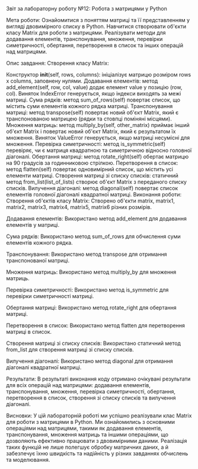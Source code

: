 Звіт за лабораторну роботу №12: Робота з матрицями у Python

Мета роботи:
Ознайомитися з поняттям матриці та її представленням у вигляді двовимірного списку в Python. Навчитися створювати об'єкти класу Matrix для роботи з матрицями. Реалізувати методи для додавання елементів, транспонування, множення, перевірки симетричності, обертання, перетворення в список та інших операцій над матрицями.

Опис завдання:
Створення класу Matrix:

Конструктор __init__(self, rows, columns): ініціалізує матрицю розміром rows x columns, заповнену нулями.
Додавання елементів: метод add_element(self, row, col, value) додає елемент value у позицію (row, col). Виняток IndexError генерується, якщо індекси виходять за межі матриці.
Сума рядків: метод sum_of_rows(self) повертає список, що містить суми елементів кожного рядка матриці.
Транспонування матриці: метод transpose(self) повертає новий об'єкт Matrix, який є транспонованою матрицею (рядки та стовпці поміняні місцями).
Множення матриць: метод multiply_by(self, other_matrix) приймає інший об'єкт Matrix і повертає новий об'єкт Matrix, який є результатом їх множення. Виняток ValueError генерується, якщо матриці несумісні для множення.
Перевірка симетричності: метод is_symmetric(self) перевіряє, чи є матриця квадратною та симетричною відносно головної діагоналі.
Обертання матриці: метод rotate_right(self) обертає матрицю на 90 градусів за годинниковою стрілкою.
Перетворення в список: метод flatten(self) повертає одновимірний список, що містить усі елементи матриці.
Створення матриці зі списку списків: статичний метод from_list(list_of_lists) створює об'єкт Matrix з переданого списку списків.
Вилучення діагоналі: метод diagonal(self) повертає список елементів головної діагоналі квадратної матриці.
Виконання роботи:
Створення об'єктів класу Matrix:
Створено об'єкти matrix, matrix1, matrix2, matrix3, matrix4, matrix5, matrix6 різних розмірів.

Додавання елементів:
Використано метод add_element для додавання елементів у матриці.

Сума рядків:
Використано метод sum_of_rows для обчислення суми елементів кожного рядка.

Транспонування:
Використано метод transpose для отримання транспонованої матриці.

Множення матриць:
Використано метод multiply_by для множення матриць.

Перевірка симетричності:
Використано метод is_symmetric для перевірки симетричності матриці.

Обертання матриці:
Використано метод rotate_right для обертання матриці.

Перетворення в список:
Використано метод flatten для перетворення матриці в список.

Створення матриці зі списку списків:
Використано статичний метод from_list для створення матриці зі списку списків.

Вилучення діагоналі:
Використано метод diagonal для отримання діагоналі квадратної матриці.

Результати:
В результаті виконання коду отримано очікувані результати для всіх операцій над матрицями: додавання елементів, транспонування, множення, перевірка симетричності, обертання, перетворення в список, створення зі списку списків та вилучення діагоналі.

Висновки:
У цій лабораторній роботі ми успішно реалізували клас Matrix для роботи з матрицями в Python. Ми ознайомились з основними операціями над матрицями, такими як додавання елементів, транспонування, множення матриць та іншими операціями, що дозволяють ефективно працювати з двовимірними даними. Реалізація таких функцій не лише полегшує обробку матричних даних, а й забезпечує їхню швидкість та надійність у різних завданнях обчислень та моделювання.
